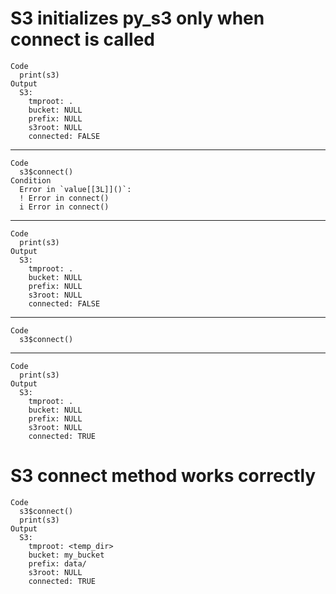 # S3 initializes py_s3 only when connect is called

    Code
      print(s3)
    Output
      S3:
        tmproot: . 
        bucket: NULL 
        prefix: NULL 
        s3root: NULL 
        connected: FALSE 

---

    Code
      s3$connect()
    Condition
      Error in `value[[3L]]()`:
      ! Error in connect()
      i Error in connect()

---

    Code
      print(s3)
    Output
      S3:
        tmproot: . 
        bucket: NULL 
        prefix: NULL 
        s3root: NULL 
        connected: FALSE 

---

    Code
      s3$connect()

---

    Code
      print(s3)
    Output
      S3:
        tmproot: . 
        bucket: NULL 
        prefix: NULL 
        s3root: NULL 
        connected: TRUE 

# S3 connect method works correctly

    Code
      s3$connect()
      print(s3)
    Output
      S3:
        tmproot: <temp_dir>
        bucket: my_bucket 
        prefix: data/ 
        s3root: NULL 
        connected: TRUE 

